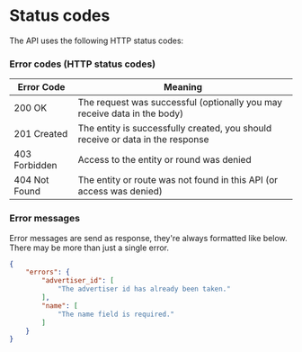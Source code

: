 # Status codes

The API uses the following HTTP status codes:

### Error codes (HTTP status codes)

Error Code | Meaning
---------- | -------
200 OK | The request was successful (optionally you may receive data in the body)
201 Created | The entity is successfully created, you should receive or data in the response
403 Forbidden | Access to the entity or round was denied
404 Not Found | The entity or route was not found in this API (or access was denied)

### Error messages

Error messages are send as response, they're always formatted like below. There may be more than just a single error.

```json
{
    "errors": {
        "advertiser_id": [
            "The advertiser id has already been taken."
        ],
        "name": [
            "The name field is required."
        ]
    }
}
```